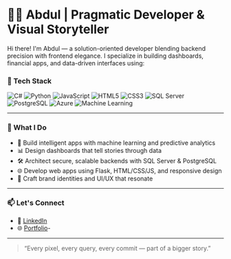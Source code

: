 # 👨‍💻 Abdul | Pragmatic Developer & Visual Storyteller

Hi there! I'm Abdul — a solution-oriented developer blending backend precision with frontend elegance. I specialize in building dashboards, financial apps, and data-driven interfaces using:

### 💼 Tech Stack
![C#](https://img.shields.io/badge/-C%23-239120?style=flat-square&logo=c-sharp&logoColor=white)
![Python](https://img.shields.io/badge/-Python-3776AB?style=flat-square&logo=python&logoColor=white)
![JavaScript](https://img.shields.io/badge/-JavaScript-F7DF1E?style=flat-square&logo=javascript&logoColor=black)
![HTML5](https://img.shields.io/badge/-HTML5-E34F26?style=flat-square&logo=html5&logoColor=white)
![CSS3](https://img.shields.io/badge/-CSS3-1572B6?style=flat-square&logo=css3&logoColor=white)
![SQL Server](https://img.shields.io/badge/-SQL%20Server-CC2927?style=flat-square&logo=microsoft-sql-server&logoColor=white)
![PostgreSQL](https://img.shields.io/badge/-PostgreSQL-336791?style=flat-square&logo=postgresql&logoColor=white)
![Azure](https://img.shields.io/badge/-Azure-0078D4?style=flat-square&logo=microsoft-azure&logoColor=white)
![Machine Learning](https://img.shields.io/badge/-Machine%20Learning-FF6F00?style=flat-square&logo=google&logoColor=white)

---

### 🚀 What I Do
- 🧠 Build intelligent apps with machine learning and predictive analytics
- 📊 Design dashboards that tell stories through data
- 🛠️ Architect secure, scalable backends with SQL Server & PostgreSQL
- 🌐 Develop web apps using Flask, HTML/CSS/JS, and responsive design
- 🎨 Craft brand identities and UI/UX that resonate

---

### 📫 Let's Connect
- 💼 [LinkedIn](www.linkedin.com/in/abdulmheta)
- 🌐 [Portfolio](https://your-website.com)- 
---

> “Every pixel, every query, every commit — part of a bigger story.”
